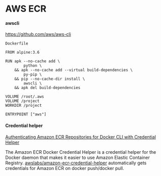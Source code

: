 # AWS ECR

#### awscli

https://github.com/aws/aws-cli

`Dockerfile`

```
FROM alpine:3.6

RUN apk --no-cache add \
        python \
    && apk --no-cache add --virtual build-dependencies \
        py-pip \
    && pip --no-cache-dir install \
        awscli \
    && apk del build-dependencies

VOLUME /root/.aws
VOLUME /project
WORKDIR /project

ENTRYPOINT ["aws"]
```

#### Credential helper

[Authenticating Amazon ECR Repositories for Docker CLI with Credential Helper](https://aws.amazon.com/ru/blogs/compute/authenticating-amazon-ecr-repositories-for-docker-cli-with-credential-helper/)

The Amazon ECR Docker Credential Helper is a credential helper for the Docker daemon that makes it easier to use Amazon Elastic Container Registry. [awslabs/amazon-ecr-credential-helper](https://github.com/awslabs/amazon-ecr-credential-helper) automatically gets credentials for Amazon ECR on docker push/docker pull.

